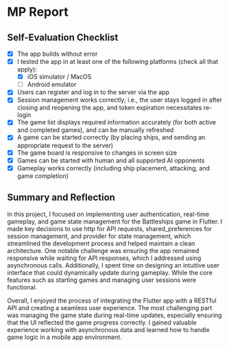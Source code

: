 # MP Report

## Self-Evaluation Checklist

- [X] The app builds without error
- [X] I tested the app in at least one of the following platforms (check all that apply):
  - [X] iOS simulator / MacOS
  - [ ] Android emulator
- [X] Users can register and log in to the server via the app
- [X] Session management works correctly; i.e., the user stays logged in after closing and reopening the app, and token expiration necessitates re-login
- [X] The game list displays required information accurately (for both active and completed games), and can be manually refreshed
- [X] A game can be started correctly (by placing ships, and sending an appropriate request to the server)
- [X] The game board is responsive to changes in screen size
- [X] Games can be started with human and all supported AI opponents
- [X] Gameplay works correctly (including ship placement, attacking, and game completion)

## Summary and Reflection

In this project, I focused on implementing user authentication, real-time gameplay, and game state management for the Battleships game in Flutter. I made key decisions to use http for API requests, shared_preferences for session management, and provider for state management, which streamlined the development process and helped maintain a clean architecture. One notable challenge was ensuring the app remained responsive while waiting for API responses, which I addressed using asynchronous calls. Additionally, I spent time on designing an intuitive user interface that could dynamically update during gameplay. While the core features such as starting games and managing user sessions were functional.

Overall, I enjoyed the process of integrating the Flutter app with a RESTful API and creating a seamless user experience. The most challenging part was managing the game state during real-time updates, especially ensuring that the UI reflected the game progress correctly. I gained valuable experience working with asynchronous data and learned how to handle game logic in a mobile app environment.
